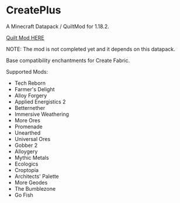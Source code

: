 # CreatePlus
A Minecraft Datapack / QuiltMod for 1.18.2.

[Quilt Mod HERE](https://github.com/JieningYu/createplus-mod)

NOTE: The mod is not completed yet and it depends on this datapack.

Base compatibility enchantments for Create Fabric.

Supported Mods:
- Tech Reborn
- Farmer's Delight
- Alloy Forgery
- Applied Energistics 2
- Betternether
- Immersive Weathering
- More Ores
- Promenade
- Unearthed
- Universal Ores
- Gobber 2
- Alloygery
- Mythic Metals
- Ecologics
- Croptopia
- Architects' Palette
- More Geodes
- The Bumblezone
- Go Fish